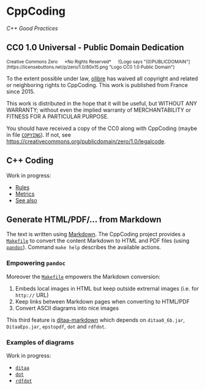 # CppCoding
*C++ Good Practices*

## CC0 1.0 Universal - Public Domain Dedication

<sup>
Creative Commons Zero &emsp;
*No Rights Reserved*  &emsp;
![Logo says "(0)PUBLICDOMAIN"](https://licensebuttons.net/p/zero/1.0/80x15.png "Logo CC0 1.0 Public Domain")
</sup>

To the extent possible under law, [olibre](mailto:olibre@Lmap.org) 
has waived all copyright and related or neighboring rights to CppCoding. 
This work is published from France since 2015.

This work is distributed in the hope that it will be useful,
but WITHOUT ANY WARRANTY; without even the implied warranty of
MERCHANTABILITY or FITNESS FOR A PARTICULAR PURPOSE.

You should have received a copy of the CC0
along with CppCoding (maybe in file [`COPYING`]).
If not, see <https://creativecommons.org/publicdomain/zero/1.0/legalcode>.

[`COPYING`]: COPYING

## C++ Coding

Work in progress:

* [Rules]
* [Metrics]
* [See also]

[Rules]:           cpp/rules.md
[Metrics]:         cpp/lint.md
[See also]:        cpp/links.md

## Generate HTML/PDF/... from Markdown

The text is written using [Markdown]. The CppCoding project provides a [`Makefile`] to convert the content Markdown to HTML and PDF files (using [`pandoc`]). Command `make help` describes the available actions.

### Empowering `pandoc`

Moreover the [`Makefile`] empowers the Markdown conversion:

1. Embeds local images in HTML but keep outside extrernal images (i.e. for `http://` URL)
2. Keep links between Markdown pages when converting to HTML/PDF
3. Convert ASCII diagrams into nice images

This third feature is [ditaa-markdown] which depends on `ditaa0_6b.jar`, `DitaaEps.jar`, `epstopdf`, `dot` and `rdfdot`.

### Examples of diagrams

Work in progress:

* [`ditaa`]
* [`dot`]
* [`rdfdot`]

[Markdown]:       https://en.wikipedia.org/wiki/Markdown "Simple and popular markup language"
[`pandoc`]:       https://en.wikipedia.org/wiki/Pandoc   "a universal document converter"
[ditaa-markdown]: https://github.com/nichtich/ditaa-markdown "Perl script: mddia"

[`Makefile`]:     Makefile
[`ditaa`]:          dia/ditaa.md
[`dot`]:            dia/dot.md
[`rdfdot`]:         dia/rdfdot.md
